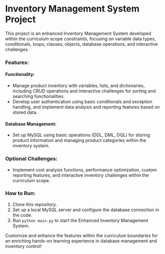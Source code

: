 # Inventory Management System Project

This project is an enhanced Inventory Management System developed within the curriculum scope constraints, focusing on variable data types, conditionals, loops, classes, objects, database operations, and interactive challenges.

### Features:

#### Functionality:
- Manage product inventory with variables, lists, and dictionaries, including CRUD operations and interactive challenges for sorting and searching functionalities.
- Develop user authentication using basic conditionals and exception handling, and implement data analysis and reporting features based on stored data.

#### Database Management:
- Set up MySQL using basic operations (DDL, DML, DQL) for storing product information and managing product categories within the inventory system.

### Optional Challenges:
- Implement cost analysis functions, performance optimization, custom reporting features, and interactive inventory challenges within the curriculum scope.

### How to Run:
1. Clone this repository.
2. Set up a local MySQL server and configure the database connection in the code.
3. Run `python main.py` to start the Enhanced Inventory Management System.

Customize and enhance the features within the curriculum boundaries for an enriching hands-on learning experience in database management and inventory control!